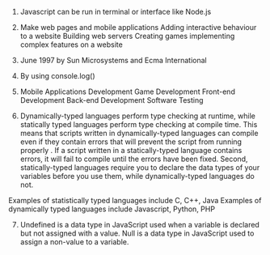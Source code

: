 1. Javascript can be run in terminal or interface like Node.js

2. Make web pages and mobile applications
Adding interactive behaviour to a website
Building web servers
Creating games
implementing complex features on a website


3. June 1997 by Sun Microsystems and Ecma International

4. By using console.log()

5. Mobile Applications Development
Game Development
Front-end Development
Back-end Development
Software Testing

6. Dynamically-typed languages perform type checking at runtime, while statically typed languages perform type checking at compile time. This means that scripts written in dynamically-typed languages can compile even if they contain errors that will prevent the script from running properly . If a script written in a statically-typed language contains errors, it will fail to compile until the errors have been fixed. Second, statically-typed languages require you to declare the data types of your variables before you use them, while dynamically-typed languages do not. 

Examples of statistically typed languages include C, C++, Java
Examples of dynamically typed languages include Javascript, Python, PHP

7.  Undefined is a data type in JavaScript used when a variable is declared but not assigned with a value. Null is a data type in JavaScript used to assign a non-value to a variable.
